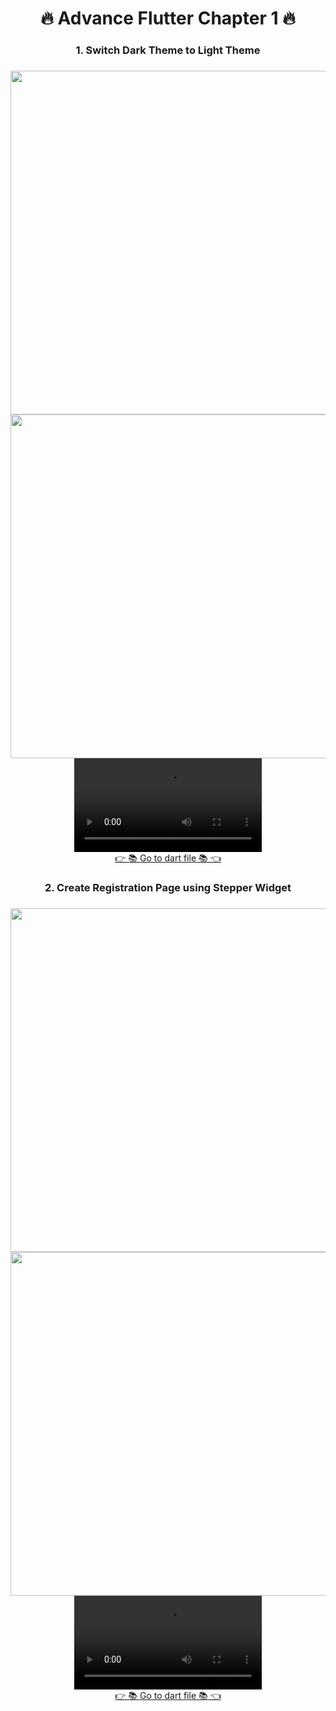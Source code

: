 <h1 align="center">🔥 Advance Flutter Chapter 1 🔥</h1>

###

<h3 align="center"> 1. Switch Dark Theme to Light Theme </h3>

###

<div align="center">
  <img height="550" src="https://github.com/Drashtipatel296/advflutterch1/assets/143180636/6dd054e0-e051-4aba-b29d-6b98a1caff42"  />
  <img height="550" src="https://github.com/Drashtipatel296/advflutterch1/assets/143180636/f59605e7-9d86-494e-828d-3740ff171a84"  />
  <video src="https://github.com/Drashtipatel296/advflutterch1/assets/143180636/1d31f142-34d4-4c92-ab38-13d1ecc9fd65">
</div>

<div align="center">
    <a href="https://github.com/Drashtipatel296/advflutterch1/blob/master/lib/screens/theme_change/view/screen/home_screen.dart">👉 📚 Go to dart file 📚 👈</a>
  </div>

###

<h3 align="center"> 2. Create Registration Page using Stepper Widget </h3>

###

<div align="center">
  <img height="550" src="https://github.com/Drashtipatel296/advflutterch1/assets/143180636/fba41c4e-8817-4180-8828-8bab202531b3"  />
  <img height="550" src="https://github.com/Drashtipatel296/advflutterch1/assets/143180636/86ccde6f-f92c-48b8-83a1-eba0941de967"  />
  <video src="https://github.com/Drashtipatel296/advflutterch1/assets/143180636/daa25431-b113-4922-beff-f4db52539b69">
</div>

<div align="center">
    <a href="https://github.com/Drashtipatel296/advflutterch1/tree/master/lib/screens/stepper/view">👉 📚 Go to dart file 📚 👈</a>
  </div>


